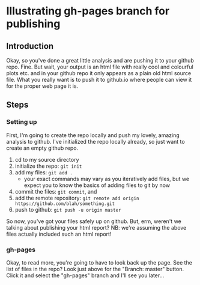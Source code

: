 # Illustrating gh-pages branch for publishing

## Introduction

Okay, so you've done a great little analysis and are pushing it to 
your github repo. Fine. But wait, your output is an html file
with really cool and colourful plots etc. and in your github
repo it only appears as a plain old html source file. What you
really want is to push it to github.io where people can view
it for the proper web page it is.

## Steps

### Setting up

First, I'm going to create the repo locally and push my lovely, 
amazing analysis to github. I've initialized the repo locally
already, so just want to create an empty github repo.

1. cd to my source directory
2. initialize the repo: `git init`
3. add my files: `git add .`
    * your exact commands may vary as you iteratively add files,
but we expect you to know the basics of adding files to
git by now
4. commit the files: `git commit`, and
5. add the remote repository: `git remote add origin https://github.com/blah/something.git`
5. push to github: `git push -u origin master`

So now, you've got your files safely up on github. But, erm, weren't
we talking about publishing your html report? NB: we're assuming the
above files actually included such an html report!

### gh-pages

Okay, to read more, you're going to have to look back up the page.
See the list of files in the repo? Look just above for the
"Branch: master" button. Click it and select the "gh-pages" branch
and I'll see you later...

